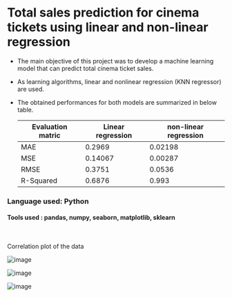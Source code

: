 # Total sales prediction for cinema tickets using linear and non-linear regression

* The main objective of this project was to develop a machine learning model that can predict total cinema ticket sales.
*  As learning algorithms, linear and nonlinear regression (KNN regressor) are used.
* The obtained performances for both models are summarized in below table.

  |Evaluation matric  | Linear regression| non-linear regression |
  |---|---|---|
  |MAE  |   0.2969|  0.02198|
  |MSE   |  0.14067| 0.00287|
  |RMSE   |   0.3751|  0.0536|
  |R-Squared |0.6876| 0.993|


### Language used: Python 
#### Tools used : pandas, numpy, seaborn, matplotlib, sklearn

&emsp;


Correlation plot of the data 

![image](https://user-images.githubusercontent.com/67466471/190339468-86898a72-e8d9-4154-a8d1-6d647456b724.png)



![image](https://user-images.githubusercontent.com/67466471/190339743-3919b769-a445-4001-9680-dfbfc3fb789b.png)

![image](https://user-images.githubusercontent.com/67466471/190339813-7e6d49de-414f-4f27-9d73-78b2a4f754a8.png)


